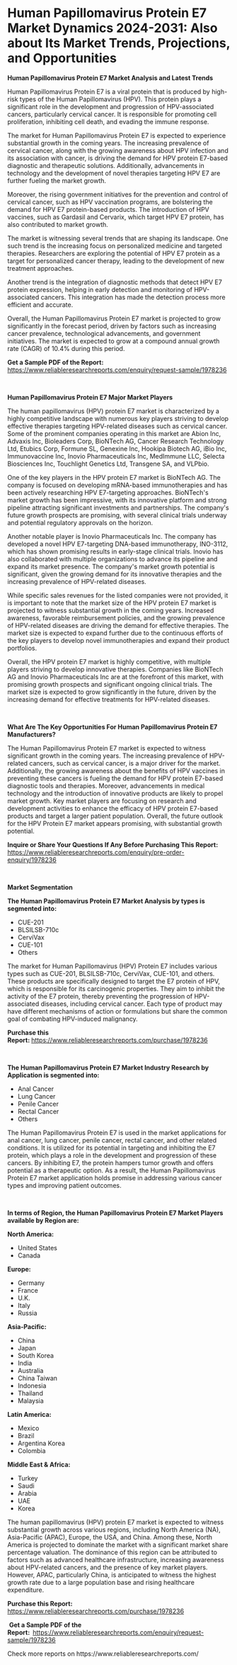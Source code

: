 <p><h1>Human Papillomavirus Protein E7 Market Dynamics 2024-2031: Also about Its Market Trends, Projections, and Opportunities</h1></p><p><strong>Human Papillomavirus Protein E7 Market Analysis and Latest Trends</strong></p>
<p><p>Human Papillomavirus Protein E7 is a viral protein that is produced by high-risk types of the Human Papillomavirus (HPV). This protein plays a significant role in the development and progression of HPV-associated cancers, particularly cervical cancer. It is responsible for promoting cell proliferation, inhibiting cell death, and evading the immune response.</p><p>The market for Human Papillomavirus Protein E7 is expected to experience substantial growth in the coming years. The increasing prevalence of cervical cancer, along with the growing awareness about HPV infection and its association with cancer, is driving the demand for HPV protein E7-based diagnostic and therapeutic solutions. Additionally, advancements in technology and the development of novel therapies targeting HPV E7 are further fueling the market growth.</p><p>Moreover, the rising government initiatives for the prevention and control of cervical cancer, such as HPV vaccination programs, are bolstering the demand for HPV E7 protein-based products. The introduction of HPV vaccines, such as Gardasil and Cervarix, which target HPV E7 protein, has also contributed to market growth.</p><p>The market is witnessing several trends that are shaping its landscape. One such trend is the increasing focus on personalized medicine and targeted therapies. Researchers are exploring the potential of HPV E7 protein as a target for personalized cancer therapy, leading to the development of new treatment approaches.</p><p>Another trend is the integration of diagnostic methods that detect HPV E7 protein expression, helping in early detection and monitoring of HPV-associated cancers. This integration has made the detection process more efficient and accurate.</p><p>Overall, the Human Papillomavirus Protein E7 market is projected to grow significantly in the forecast period, driven by factors such as increasing cancer prevalence, technological advancements, and government initiatives. The market is expected to grow at a compound annual growth rate (CAGR) of 10.4% during this period.</p></p>
<p><strong>Get a Sample PDF of the Report:&nbsp;</strong> <a href="https://www.reliableresearchreports.com/enquiry/request-sample/1978236">https://www.reliableresearchreports.com/enquiry/request-sample/1978236</a></p>
<p>&nbsp;</p>
<p><strong>Human Papillomavirus Protein E7 Major Market Players</strong></p>
<p><p>The human papillomavirus (HPV) protein E7 market is characterized by a highly competitive landscape with numerous key players striving to develop effective therapies targeting HPV-related diseases such as cervical cancer. Some of the prominent companies operating in this market are Abion Inc, Advaxis Inc, Bioleaders Corp, BioNTech AG, Cancer Research Technology Ltd, Etubics Corp, Formune SL, Genexine Inc, Hookipa Biotech AG, iBio Inc, Immunovaccine Inc, Inovio Pharmaceuticals Inc, MedImmune LLC, Selecta Biosciences Inc, Touchlight Genetics Ltd, Transgene SA, and VLPbio.</p><p>One of the key players in the HPV protein E7 market is BioNTech AG. The company is focused on developing mRNA-based immunotherapies and has been actively researching HPV E7-targeting approaches. BioNTech's market growth has been impressive, with its innovative platform and strong pipeline attracting significant investments and partnerships. The company's future growth prospects are promising, with several clinical trials underway and potential regulatory approvals on the horizon.</p><p>Another notable player is Inovio Pharmaceuticals Inc. The company has developed a novel HPV E7-targeting DNA-based immunotherapy, INO-3112, which has shown promising results in early-stage clinical trials. Inovio has also collaborated with multiple organizations to advance its pipeline and expand its market presence. The company's market growth potential is significant, given the growing demand for its innovative therapies and the increasing prevalence of HPV-related diseases.</p><p>While specific sales revenues for the listed companies were not provided, it is important to note that the market size of the HPV protein E7 market is projected to witness substantial growth in the coming years. Increased awareness, favorable reimbursement policies, and the growing prevalence of HPV-related diseases are driving the demand for effective therapies. The market size is expected to expand further due to the continuous efforts of the key players to develop novel immunotherapies and expand their product portfolios.</p><p>Overall, the HPV protein E7 market is highly competitive, with multiple players striving to develop innovative therapies. Companies like BioNTech AG and Inovio Pharmaceuticals Inc are at the forefront of this market, with promising growth prospects and significant ongoing clinical trials. The market size is expected to grow significantly in the future, driven by the increasing demand for effective treatments for HPV-related diseases.</p></p>
<p>&nbsp;</p>
<p><strong>What Are The Key Opportunities For Human Papillomavirus Protein E7 Manufacturers?</strong></p>
<p><p>The Human Papillomavirus Protein E7 market is expected to witness significant growth in the coming years. The increasing prevalence of HPV-related cancers, such as cervical cancer, is a major driver for the market. Additionally, the growing awareness about the benefits of HPV vaccines in preventing these cancers is fueling the demand for HPV protein E7-based diagnostic tools and therapies. Moreover, advancements in medical technology and the introduction of innovative products are likely to propel market growth. Key market players are focusing on research and development activities to enhance the efficacy of HPV protein E7-based products and target a larger patient population. Overall, the future outlook for the HPV Protein E7 market appears promising, with substantial growth potential.</p></p>
<p><strong>Inquire or Share Your Questions If Any Before Purchasing This Report:</strong> <a href="https://www.reliableresearchreports.com/enquiry/pre-order-enquiry/1978236">https://www.reliableresearchreports.com/enquiry/pre-order-enquiry/1978236</a></p>
<p>&nbsp;</p>
<p><strong>Market Segmentation</strong></p>
<p><strong>The Human Papillomavirus Protein E7 Market Analysis by types is segmented into:</strong></p>
<p><ul><li>CUE-201</li><li>BLSILSB-710c</li><li>CerviVax</li><li>CUE-101</li><li>Others</li></ul></p>
<p><p>The market for Human Papillomavirus (HPV) Protein E7 includes various types such as CUE-201, BLSILSB-710c, CerviVax, CUE-101, and others. These products are specifically designed to target the E7 protein of HPV, which is responsible for its carcinogenic properties. They aim to inhibit the activity of the E7 protein, thereby preventing the progression of HPV-associated diseases, including cervical cancer. Each type of product may have different mechanisms of action or formulations but share the common goal of combating HPV-induced malignancy.</p></p>
<p><strong>Purchase this Report:&nbsp;</strong><a href="https://www.reliableresearchreports.com/purchase/1978236">https://www.reliableresearchreports.com/purchase/1978236</a></p>
<p>&nbsp;</p>
<p><strong>The Human Papillomavirus Protein E7 Market Industry Research by Application is segmented into:</strong></p>
<p><ul><li>Anal Cancer</li><li>Lung Cancer</li><li>Penile Cancer</li><li>Rectal Cancer</li><li>Others</li></ul></p>
<p><p>The Human Papillomavirus Protein E7 is used in the market applications for anal cancer, lung cancer, penile cancer, rectal cancer, and other related conditions. It is utilized for its potential in targeting and inhibiting the E7 protein, which plays a role in the development and progression of these cancers. By inhibiting E7, the protein hampers tumor growth and offers potential as a therapeutic option. As a result, the Human Papillomavirus Protein E7 market application holds promise in addressing various cancer types and improving patient outcomes.</p></p>
<p>&nbsp;</p>
<p><strong>In terms of Region, the Human Papillomavirus Protein E7 Market Players available by Region are:</strong></p>
<p>
    <p> <strong> North America: </strong>
        <ul>
            <li>United States</li>
            <li>Canada</li>
        </ul>
        </p> 
    <p> <strong> Europe: </strong>
        <ul>
            <li>Germany</li>
            <li>France</li>
            <li>U.K.</li>
            <li>Italy</li>
            <li>Russia</li>
        </ul>
        </p> 
    <p> <strong> Asia-Pacific: </strong>
        <ul>
            <li>China</li>
            <li>Japan</li>
            <li>South Korea</li>
            <li>India</li>
            <li>Australia</li>
            <li>China Taiwan</li>
            <li>Indonesia</li>
            <li>Thailand</li>
            <li>Malaysia</li>
        </ul>
        </p> 
    <p> <strong> Latin America: </strong>
        <ul>
            <li>Mexico</li>
            <li>Brazil</li>
            <li>Argentina Korea</li>
            <li>Colombia</li>
        </ul>
        </p> 
    <p> <strong> Middle East & Africa: </strong>
        <ul>
            <li>Turkey</li>
            <li>Saudi</li>
            <li>Arabia</li>
            <li>UAE</li>
            <li>Korea</li>
        </ul>
    </p>
    </p>
<p><p>The human papillomavirus (HPV) protein E7 market is expected to witness substantial growth across various regions, including North America (NA), Asia-Pacific (APAC), Europe, the USA, and China. Among these, North America is projected to dominate the market with a significant market share percentage valuation. The dominance of this region can be attributed to factors such as advanced healthcare infrastructure, increasing awareness about HPV-related cancers, and the presence of key market players. However, APAC, particularly China, is anticipated to witness the highest growth rate due to a large population base and rising healthcare expenditure.</p></p>
<p><strong>Purchase this Report: </strong><a href="https://www.reliableresearchreports.com/purchase/1978236">https://www.reliableresearchreports.com/purchase/1978236</a></p>
<p>&nbsp;<strong>Get a Sample PDF of the Report:&nbsp;&nbsp;</strong><a href="https://www.reliableresearchreports.com/enquiry/request-sample/1978236">https://www.reliableresearchreports.com/enquiry/request-sample/1978236</a></p>
<p><strong></strong></p>
<p>Check more reports on https://www.reliableresearchreports.com/</p>